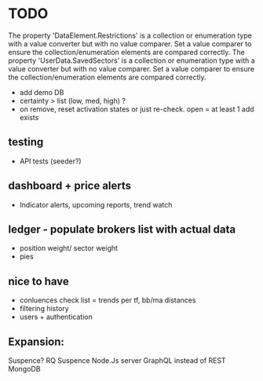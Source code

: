 ﻿
# TODO

The property 'DataElement.Restrictions' is a collection or enumeration type with a value converter but with no value comparer. Set a value comparer to ensure the collection/enumeration elements are compared correctly.
The property 'UserData.SavedSectors' is a collection or enumeration type with a value converter but with no value comparer. Set a value comparer to ensure the collection/enumeration elements are compared correctly.

- add demo DB
- certainty > list (low, med, high) ?
- on remove, reset activation states or just re-check. open = at least 1 add exists

## testing
- API tests (seeder?)

## dashboard + price alerts
- Indicator alerts, upcoming reports, trend watch

## ledger - populate brokers list with actual data
- position weight/ sector weight
- pies

## nice to have
- conluences check list = trends per tf, bb/ma distances
- filtering history
- users + authentication

## Expansion:
Suspence? RQ Suspence
Node.Js server
GraphQL instead of REST
MongoDB